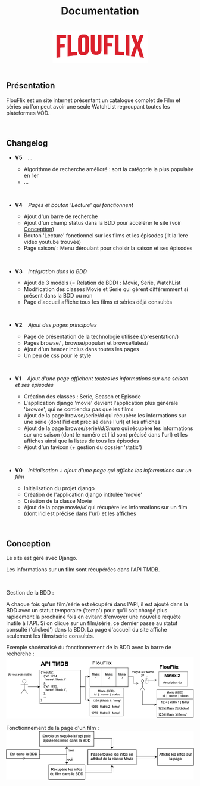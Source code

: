 # <div align="center"> Documentation </div>

<br>

<div align="center"><img src="img/flouflix.png"></img></div>

<br>

## Présentation

FlouFlix est un site internet présentant un catalogue complet de Film et séries où l'on peut avoir une seule WatchList regroupant toutes les plateformes VOD.

<br>

## Changelog

- **V5** &nbsp;&nbsp; *...*

  * Algorithme de recherche amélioré : sort la catégorie la plus populaire en 1er
  * ...

<br>

- **V4** &nbsp;&nbsp; *Pages et bouton 'Lecture' qui fonctionnent*

  * Ajout d'un barre de recherche
  * Ajout d'un champ status dans la BDD pour accélérer le site (voir [Conception](#conception)</a>) 
  * Bouton 'Lecture' fonctionnel sur les films et les épisodes (lit la 1ere vidéo youtube trouvée)
  * Page saison/ : Menu déroulant pour choisir la saison et ses épisodes

<br>

- **V3** &nbsp;&nbsp; *Intégration dans la BDD*

  * Ajout de 3 models (= Relation de BDD) : Movie, Serie, WatchList
  * Modification des classes Movie et Serie qui gèrent différemment si présent dans la BDD ou non
  * Page d'accueil affiche tous les films et séries déjà consultés

<br>

- **V2** &nbsp;&nbsp; *Ajout des pages principales*

  * Page de présentation de la technologie utilisée (/presentation/)
  * Pages browse/  ,   browse/popular/  et  browse/latest/
  * Ajout d'un header inclus dans toutes les pages
  * Un peu de css pour le style

<br>

- **V1** &nbsp;&nbsp; *Ajout d'une page affichant toutes les informations sur une saison et ses épisodes*

  * Création des classes : Serie, Season et Episode
  * L'application django 'movie' devient l'application plus générale 'browse', qui ne contiendra pas que les films
  * Ajout de la page browse/serie/$id$ qui récupère les informations sur une série (dont l'id est précisé dans l'url) et les affiches
  * Ajout de la page browse/serie/$id$/S$num$ qui récupère les informations sur une saison (dont le numéro et l'id sont précisé dans l'url) et les affiches ainsi que la listes de tous les épisodes
  * Ajout d'un favicon (+ gestion du dossier 'static')

<br>

- **V0** &nbsp;&nbsp; *Initialisation + ajout d'une page qui affiche les informations sur un film*

  * Initialisation du projet django
  * Création de l'application django intitulée 'movie'
  * Création de la classe Movie
  * Ajout de la page movie/$id$ qui récupère les informations sur un film (dont l'id est précisé dans l'url) et les affiches

<br>

<h2 id="conception">Conception</h2>

Le site est géré avec Django.
<br>

Les informations sur un film sont récupérées dans l'API TMDB.

<br>

Gestion de la BDD : 

A chaque fois qu'un film/série est récupéré dans l'API, il est ajouté dans la BDD avec un statut temporaire ('temp') pour qu'il soit chargé plus rapidement la prochaine fois en évitant d'envoyer une nouvelle requête inutile à l'API.
Si on clique sur un film/série, ce dernier passe au statut consulté ('clicked') dans la BDD.
La page d'accueil du site affiche seulement les films/série consultés.

Exemple shcématisé du fonctionnement de la BDD avec la barre de recherche  : 
![](img/search.png)

Fonctionnement de la page d'un film :
![](img/affiche.png)